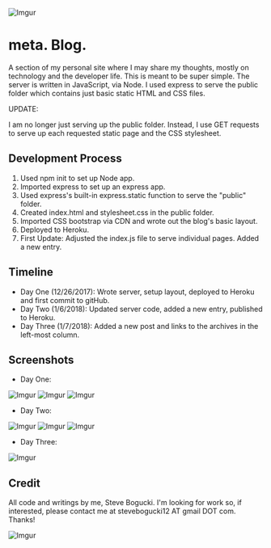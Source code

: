 ![Imgur](https://i.imgur.com/Y2hDR43.png)

# meta. Blog. 

A section of my personal site where I may share my thoughts, mostly on technology and the developer life.  This is meant to be super simple. The server is written in JavaScript, via Node.  I used express to serve the public folder which contains just basic static HTML and CSS files. 

UPDATE: 

I am no longer just serving up the public folder.  Instead, I use GET requests to serve up each requested static page and the CSS stylesheet.  

## Development Process

1. Used npm init to set up Node app.
2. Imported express to set up an express app.
3. Used express's built-in express.static function to serve the "public" folder. 
4. Created index.html and stylesheet.css in the public folder. 
5. Imported CSS bootstrap via CDN and wrote out the blog's basic layout. 
6. Deployed to Heroku. 
7. First Update:  Adjusted the index.js file to serve individual pages.  Added a new entry. 

## Timeline

+ Day One (12/26/2017): Wrote server, setup layout, deployed to Heroku and first commit to gitHub. 
+ Day Two (1/6/2018): Updated server code, added a new entry, published to Heroku. 
+ Day Three (1/7/2018): Added a new post and links to the archives in the left-most column. 

## Screenshots

+ Day One: 

![Imgur](https://i.imgur.com/09cz8G6.jpg)
![Imgur](https://i.imgur.com/4px1uL6.jpg)
![Imgur](https://i.imgur.com/hUKR9NA.jpg)

+ Day Two:

![Imgur](https://i.imgur.com/QVZrDuJ.jpg)
![Imgur](https://i.imgur.com/7W8OcI1.jpg)
![Imgur](https://i.imgur.com/6udTrk2.jpg)

+ Day Three: 

![Imgur](https://i.imgur.com/DpY8v4q.jpg)

## Credit

All code and writings by me, Steve Bogucki.  I'm looking for work so, if interested, please contact me at stevebogucki12 AT gmail DOT com.  Thanks! 

![Imgur](https://i.imgur.com/eQpSbaF.png)

